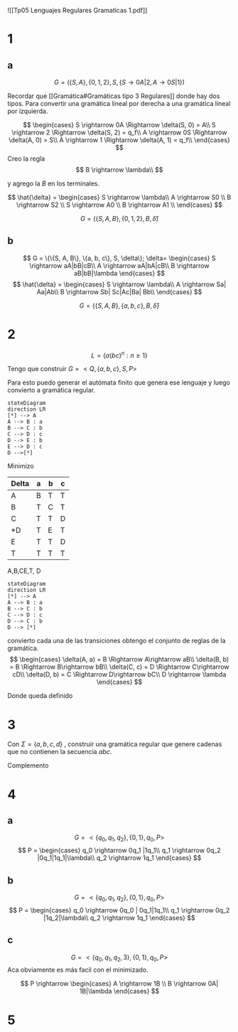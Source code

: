 
![[Tp05 Lenguajes Regulares Gramaticas 1.pdf]]



# 1

## a

$$
G = (\{S,A\}, \{0,1,2\}, S ,\{S \rightarrow 0A |2, A\rightarrow 0S|1\})
$$

Recordar que [[Gramática#Gramáticas tipo 3 Regulares]] donde hay dos tipos.
Para convertir una gramática lineal por derecha a una gramática lineal por izquierda.

$$
\begin{cases}
S \rightarrow 0A \Rightarrow \delta(S, 0) = A\\
S \rightarrow 2 \Rightarrow \delta(S, 2) = q_f\\
A \rightarrow 0S \Rightarrow \delta(A, 0) = S\\
A \rightarrow 1 \Rightarrow \delta(A, 1) = q_f\\
\end{cases}
$$
Creo la regla
$$
B \rightarrow \lambda\\
$$

y agrego la $B$ en los terminales.

$$
\hat{\delta} = \begin{cases}
S \rightarrow \lambda\\
A \rightarrow S0 \\
B \rightarrow S2 \\
S \rightarrow A0 \\
B \rightarrow A1 \\
\end{cases}
$$

$$
G = (\{S,A, B\}, \{0,1,2\}, B ,\hat{\delta})
$$

## b
$$
G = \{\{S, A, B\}, \{a, b, c\}, S, \delta\};
\delta= \begin{cases}
S \rightarrow aA|bB|cB\\
A \rightarrow aA|bA|cB\\
B \rightarrow aB|bB|\lambda
\end{cases}
$$
$$
\hat{\delta} =
\begin{cases}
S \rightarrow \lambda\\
A \rightarrow Sa| Aa|Ab\\
B \rightarrow Sb| Sc|Ac|Ba| Bb\\
\end{cases}
$$

$$
G = \{\{S, A, B\}, \{a, b, c\}, B, \hat{\delta}\}
$$

# 2
$$
L = \{a(bc)^{n} : n\geq  1\}
$$

Tengo que construir $G = <Q, \{a,b,c\}, S, P>$

Para esto puedo generar el autómata finito que genera ese lenguaje y luego convierto a gramática regular.

```mermaid
stateDiagram
direction LR
[*] --> A 
A --> B : a
B --> C : b
C --> D : c
D --> E : b
E --> D : c
D -->[*]
```

Minimizo

| Delta | a   | b   | c   |
| ----- | --- | --- | --- |
| A     | B   | T   | T   |
| B     | T   | C   | T   |
| C     | T   | T   | D   |
| \*D     | T   | E   | T   |
| E     | T   | T   | D   |
| T     | T   | T   | T   |

A,B,CE,T, D

```mermaid
stateDiagram
direction LR
[*] --> A 
A --> B : a
B --> C : b
C --> D : c
D --> C : b
D --> [*]
```

convierto cada una de las transiciones obtengo el conjunto de reglas de la gramática.
$$
\begin{cases}
\delta(A, a) = B \Rightarrow A\rightarrow aB\\
\delta(B, b) = B \Rightarrow B\rightarrow bB\\
\delta(C, c) = D \Rightarrow C\rightarrow cD\\
\delta(D, b) = C \Rightarrow D\rightarrow bC\\
D \rightarrow \lambda
\end{cases}
$$

Donde queda definido
# 3

Con $\Sigma = \{a, b, c, d\}$ , construir una gramática regular que genere cadenas que no contienen la secuencia $abc$.


Complemento


# 4

## a
$$
G = <\{q_0, q_1, q_2\}, \{0, 1\}, q_0, P>
$$
$$
P = \begin{cases}
q_0 \rightarrow 0q_1 |1q_1\\
q_1 \rightarrow 0q_2 |0q_1|1q_1|\lambda\\
q_2 \rightarrow 1q_1
\end{cases}
$$
## b
$$
G = <\{q_0, q_1, q_2\}, \{0, 1\}, q_0, P>
$$
$$
P = \begin{cases}
q_0 \rightarrow 0q_0 | 0q_1|1q_1\\
q_1 \rightarrow 0q_2 |1q_2|\lambda\\
q_2 \rightarrow 1q_1
\end{cases}
$$

## c
$$
G = <\{q_0, q_1, q_2,3\}, \{0, 1\}, q_0, P>
$$
Aca obviamente es más facil con el minimizado.

$$
P \rightarrow \begin{cases}
A \rightarrow 1B \\
B \rightarrow  0A| 1B|\lambda
\end{cases}
$$
# 5
